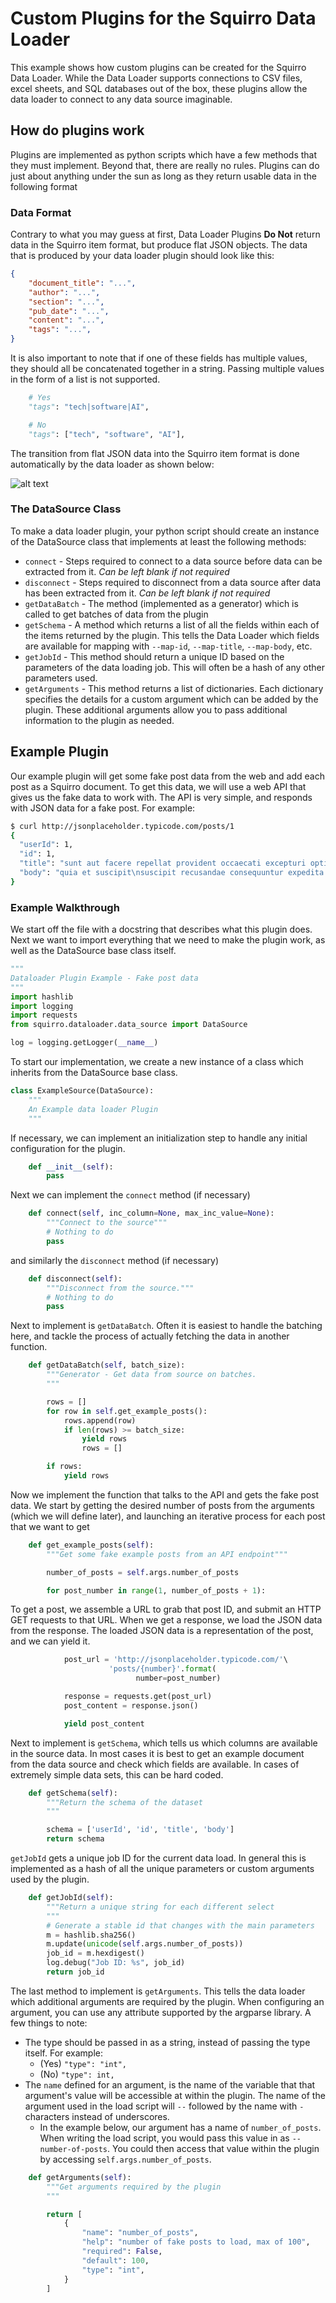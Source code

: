 # Custom Plugins for the Squirro Data Loader

This example shows how custom plugins can be created for the Squirro Data Loader. While the Data Loader supports connections to CSV files, excel sheets, and SQL databases out of the box, these plugins allow the data loader to connect to any data source imaginable.

## How do plugins work

Plugins are implemented as python scripts which have a few methods that they must implement. Beyond that, there are really no rules. Plugins can do just about anything under the sun as long as they return usable data in the following format

### Data Format

Contrary to what you may guess at first, Data Loader Plugins __Do Not__ return data in the Squirro item format, but produce flat JSON objects. The data that is produced by your data loader plugin should look like this:
```json
{
    "document_title": "...",
    "author": "...",
    "section": "...",
    "pub_date": "...",
    "content": "...",
    "tags": "...",
}
```
It is also important to note that if one of these fields has multiple values, they should all be concatenated together in a string. Passing multiple values in the form of a list is not supported.
```python
    # Yes
    "tags": "tech|software|AI",

    # No
    "tags": ["tech", "software", "AI"],
```
The transition from flat JSON data into the Squirro item format is done automatically by the data loader as shown below:

![alt text](https://docs.google.com/drawings/d/1QZnJN9j4B_MG8X98DLnkXagVF53S10EMiR34wcBH-wQ/pub?w=1258&amp;h=598 "Data Flow Diagram")

### The DataSource Class

To make a data loader plugin, your python script should create an instance of the DataSource class that implements at least the following methods:
* `connect` - Steps required to connect to a data source before data can be extracted from it. _Can be left blank if not required_
* `disconnect` - Steps required to disconnect from a data source after data has been extracted from it. _Can be left blank if not required_
* `getDataBatch` - The method (implemented as a generator) which is called to get batches of data from the plugin
* `getSchema` - A method which returns a list of all the fields within each of the items returned by the plugin. This tells the Data Loader which fields are available for mapping with `--map-id`, `--map-title`, `--map-body`, etc.
* `getJobId` - This method should return a unique ID based on the parameters of the data loading job. This will often be a hash of any other parameters used.
* `getArguments` - This method returns a list of dictionaries. Each dictionary specifies the details for a custom argument which can be added by the plugin. These additional arguments allow you to pass additional information to the plugin as needed.

## Example Plugin
Our example plugin will get some fake post data from the web and add each post as a Squirro document.
To get this data, we will use a web API that gives us the fake data to work with. The API is very simple, and responds with JSON data for a fake post. For example:
```bash
$ curl http://jsonplaceholder.typicode.com/posts/1
{
  "userId": 1,
  "id": 1,
  "title": "sunt aut facere repellat provident occaecati excepturi optio reprehenderit",
  "body": "quia et suscipit\nsuscipit recusandae consequuntur expedita et cum\nreprehenderit molestiae ut ut quas totam\nnostrum rerum est autem sunt rem eveniet architecto"
}
```
### Example Walkthrough
We start off the file with a docstring that describes what this plugin does.
Next we want to import everything that we need to make the plugin work, as well as the DataSource base class itself.
```python
"""
Dataloader Plugin Example - Fake post data
"""
import hashlib
import logging
import requests
from squirro.dataloader.data_source import DataSource

log = logging.getLogger(__name__)
```
To start our implementation, we create a new instance of a class which inherits from the DataSource base class.
```python
class ExampleSource(DataSource):
    """
    An Example data loader Plugin
    """
```
If necessary, we can implement an initialization step to handle any initial configuration for the plugin.
```python
    def __init__(self):
        pass
```
Next we can implement the `connect` method (if necessary)
```python
    def connect(self, inc_column=None, max_inc_value=None):
        """Connect to the source"""
        # Nothing to do
        pass
```
and similarly the `disconnect` method (if necessary)
```python
    def disconnect(self):
        """Disconnect from the source."""
        # Nothing to do
        pass
```
Next to implement is `getDataBatch`. Often it is easiest to handle the batching here, and tackle the process of actually fetching the data in another function.
```python
    def getDataBatch(self, batch_size):
        """Generator - Get data from source on batches.
        """

        rows = []
        for row in self.get_example_posts():
            rows.append(row)
            if len(rows) >= batch_size:
                yield rows
                rows = []

        if rows:
            yield rows
```
Now we implement the function that talks to the API and gets the fake post data. We start by getting the desired number of posts from the arguments (which we will define later), and launching an iterative process for each post that we want to get
```python
    def get_example_posts(self):
        """Get some fake example posts from an API endpoint"""

        number_of_posts = self.args.number_of_posts

        for post_number in range(1, number_of_posts + 1):
```
To get a post, we assemble a URL to grab that post ID, and submit an HTTP GET requests to that URL. When we get a response, we load the JSON data from the response. The loaded JSON data is a representation of the post, and we can yield it.
```python
            post_url = 'http://jsonplaceholder.typicode.com/'\
                      'posts/{number}'.format(
                            number=post_number)

            response = requests.get(post_url)
            post_content = response.json()

            yield post_content
```
Next to implement is `getSchema`, which tells us which columns are available in the source data. In most cases it is best to get an example document from the data source and check which fields are available.
In cases of extremely simple data sets, this can be hard coded.
```python
    def getSchema(self):
        """Return the schema of the dataset
        """

        schema = ['userId', 'id', 'title', 'body']
        return schema
```
`getJobId` gets a unique job ID for the current data load. In general this is implemented as a hash of all the unique parameters or custom arguments used by the plugin.
```python
    def getJobId(self):
        """Return a unique string for each different select
        """
        # Generate a stable id that changes with the main parameters
        m = hashlib.sha256()
        m.update(unicode(self.args.number_of_posts))
        job_id = m.hexdigest()
        log.debug("Job ID: %s", job_id)
        return job_id
```
The last method to implement is `getArguments`. This tells the data loader which additional arguments are required by the plugin. When configuring an argument, you can use any attribute supported by the argparse library.
A few things to note:
* The type should be passed in as a string, instead of passing the type itself. For example:
  * (Yes) `"type": "int",`
  * (No) `"type": int,`
* The `name` defined for an argument, is the name of the variable that that argument's value will be accessible at within the plugin. The name of the argument used in the load script will `--` followed by the name with `-` characters instead of underscores.
  * In the example below, our argument has a name of `number_of_posts`. When writing the load script, you would pass this value in as `--number-of-posts`. You could then access that value within the plugin by accessing `self.args.number_of_posts`.
```python
    def getArguments(self):
        """Get arguments required by the plugin
        """

        return [
            {
                "name": "number_of_posts",
                "help": "number of fake posts to load, max of 100",
                "required": False,
                "default": 100,
                "type": "int",
            }
        ]
```



